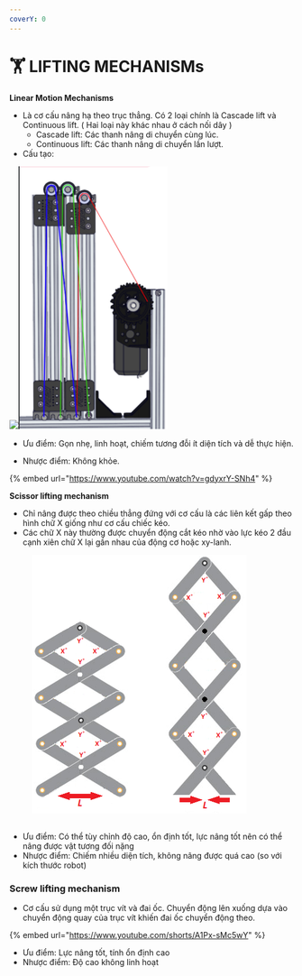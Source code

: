 ```yaml
---
coverY: 0
---
```


# 🏋️ LIFTING MECHANISMs



**Linear Motion Mechanisms**

* Là cơ cấu nâng hạ theo trục thẳng. Có 2 loại chính là Cascade lift và Continuous lift. ( Hai loại này khác nhau ở cách nối dây )
  * Cascade lift: Các thanh nâng di chuyển cùng lúc.
  * Continuous lift: Các thanh nâng di chuyển lần lượt.&#x20;
* Cấu tạo:

![](../.gitbook/assets/image\_2023-10-12\_213104273.png)![](<../.gitbook/assets/image (1).png>)



* Ưu điểm: Gọn nhẹ, linh hoạt, chiếm tương đỗi ít diện tích và dễ thực hiện.



* Nhược điểm: Không khỏe.

{% embed url="https://www.youtube.com/watch?v=gdyxrY-SNh4" %}

**Scissor lifting mechanism**



* Chỉ nâng được theo chiều thẳng đứng với cơ cấu là các liên kết gấp theo hình chữ X giống như cơ cấu chiếc kéo.&#x20;
* Các chữ X này thường được chuyển động cắt kéo nhờ vào lực kéo 2 đầu cạnh xiên chữ X lại gần nhau của động cơ hoặc xy-lanh.

<figure><img src="../.gitbook/assets/image (1) (2).png" alt=""><figcaption></figcaption></figure>

##

* Ưu điểm: Có thể tùy chỉnh độ cao, ổn định tốt, lực nâng tốt nên có thể nâng được vật tương đối nặng
* Nhược điểm: Chiếm nhiều diện tích, không nâng được quá cao (so với kích thước robot)&#x20;

### Screw lifting mechanism

* Cơ cấu sử dụng một trục vít và đai ốc. Chuyển động lên xuống dựa vào chuyển động quay của trục vít khiến đai ốc chuyển động theo.&#x20;

{% embed url="https://www.youtube.com/shorts/A1Px-sMc5wY" %}

* Ưu điểm: Lực nâng tốt, tính ổn định cao
* Nhược điểm: Độ cao không linh hoạt




